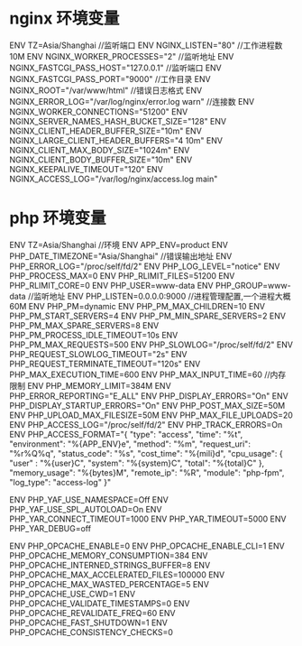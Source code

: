 
# nginx 环境变量

ENV TZ=Asia/Shanghai
//监听端口
ENV NGINX_LISTEN="80"
//工作进程数 10M
ENV NGINX_WORKER_PROCESSES="2"
//监听地址
ENV NGINX_FASTCGI_PASS_HOST="127.0.0.1"
//监听端口
ENV NGINX_FASTCGI_PASS_PORT="9000"
//工作目录
ENV NGINX_ROOT="/var/www/html"
//错误日志格式
ENV NGINX_ERROR_LOG="/var/log/nginx/error.log  warn"
//连接数
ENV NGINX_WORKER_CONNECTIONS="51200"
ENV NGINX_SERVER_NAMES_HASH_BUCKET_SIZE="128"
ENV NGINX_CLIENT_HEADER_BUFFER_SIZE="10m"
ENV NGINX_LARGE_CLIENT_HEADER_BUFFERS="4 10m"
ENV NGINX_CLIENT_MAX_BODY_SIZE="1024m"
ENV NGINX_CLIENT_BODY_BUFFER_SIZE="10m"
ENV NGINX_KEEPALIVE_TIMEOUT="120"
ENV NGINX_ACCESS_LOG="/var/log/nginx/access.log main"

# php 环境变量

ENV TZ=Asia/Shanghai
//环境
ENV APP_ENV=product
ENV PHP_DATE_TIMEZONE="Asia/Shanghai"
//错误输出地址
ENV PHP_ERROR_LOG="/proc/self/fd/2"
ENV PHP_LOG_LEVEL="notice"
ENV PHP_PROCESS_MAX=0
ENV PHP_RLIMIT_FILES=51200
ENV PHP_RLIMIT_CORE=0
ENV PHP_USER=www-data
ENV PHP_GROUP=www-data
//监听地址
ENV PHP_LISTEN=0.0.0.0:9000
//进程管理配置,一个进程大概 60M
ENV PHP_PM=dynamic
ENV PHP_PM_MAX_CHILDREN=10
ENV PHP_PM_START_SERVERS=4
ENV PHP_PM_MIN_SPARE_SERVERS=2
ENV PHP_PM_MAX_SPARE_SERVERS=8
ENV PHP_PM_PROCESS_IDLE_TIMEOUT=10s
ENV PHP_PM_MAX_REQUESTS=500
ENV PHP_SLOWLOG="/proc/self/fd/2"
ENV PHP_REQUEST_SLOWLOG_TIMEOUT="2s"
ENV PHP_REQUEST_TERMINATE_TIMEOUT="120s"
ENV PHP_MAX_EXECUTION_TIME=600
ENV PHP_MAX_INPUT_TIME=60
//内存限制
ENV PHP_MEMORY_LIMIT=384M
ENV PHP_ERROR_REPORTING="E_ALL"
ENV PHP_DISPLAY_ERRORS="On"
ENV PHP_DISPLAY_STARTUP_ERRORS="On"
ENV PHP_POST_MAX_SIZE=50M
ENV PHP_UPLOAD_MAX_FILESIZE=50M
ENV PHP_MAX_FILE_UPLOADS=20
ENV PHP_ACCESS_LOG="/proc/self/fd/2"
ENV PHP_TRACK_ERRORS=On
ENV PHP_ACCESS_FORMAT="{ \"type\": \"access\", \"time\": \"%t\", \"environment\": \"%{APP_ENV}e\", \"method\": \"%m\", \"request_uri\": \"%r%Q%q\", \"status_code\": \"%s\", \"cost_time\": \"%{mili}d\", \"cpu_usage\": { \"user\" : \"%{user}C\", \"system\": \"%{system}C\", \"total\": \"%{total}C\" }, \"memory_usage\": \"%{bytes}M\", \"remote_ip\": \"%R\", \"module\": \"php-fpm\", \"log_type\": \"access-log\" }"


ENV PHP_YAF_USE_NAMESPACE=Off
ENV PHP_YAF_USE_SPL_AUTOLOAD=On
ENV PHP_YAR_CONNECT_TIMEOUT=1000
ENV PHP_YAR_TIMEOUT=5000
ENV PHP_YAR_DEBUG=off

ENV PHP_OPCACHE_ENABLE=0
ENV PHP_OPCACHE_ENABLE_CLI=1
ENV PHP_OPCACHE_MEMORY_CONSUMPTION=384
ENV PHP_OPCACHE_INTERNED_STRINGS_BUFFER=8
ENV PHP_OPCACHE_MAX_ACCELERATED_FILES=100000
ENV PHP_OPCACHE_MAX_WASTED_PERCENTAGE=5
ENV PHP_OPCACHE_USE_CWD=1
ENV PHP_OPCACHE_VALIDATE_TIMESTAMPS=0
ENV PHP_OPCACHE_REVALIDATE_FREQ=60
ENV PHP_OPCACHE_FAST_SHUTDOWN=1
ENV PHP_OPCACHE_CONSISTENCY_CHECKS=0

